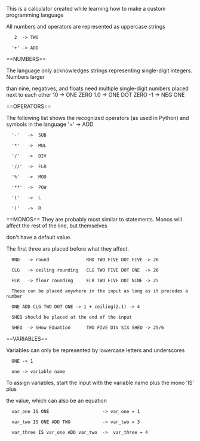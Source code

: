 This is a calculator created while learning how to make a custom programming language

All numbers and operators are represented as uppercase strings

       2  -> TWO
  
      '+' -> ADD

==NUMBERS==

The language only acknowledges strings representing single-digit integers. Numbers larger

than nine, negatives, and floats need multiple single-digit numbers placed next to each other
      10   -> ONE ZERO
      1.0  -> ONE DOT ZERO
      -1   -> NEG ONE

==OPERATORS==

The following list shows the recognized operators (as used in Python) and symbols in the language
      '+'   ->  ADD
  
      '-'   ->  SUB
  
      '*'   ->  MUL
  
      '/'   ->  DIV
  
      '//'  ->  FLR
  
      '%'   ->  MOD
  
      '**'  ->  POW
  
      '('   ->  L
  
      ')'   ->  R

==MONOS==
They are probably most similar to statements. Monos will affect the rest of the line, but themselves

don't have a default value.

The first three are placed before what they affect.
  
      RND   -> round              RND TWO FIVE DOT FIVE -> 26
  
      CLG   -> ceiling rounding   CLG TWO FIVE DOT ONE  -> 26
  
      FLR   -> floor rounding     FLR TWO FIVE DOT NINE -> 25

      These can be placed anywhere in the input as long as it precedes a number
  
      ONE ADD CLG TWO DOT ONE -> 1 + ceiling(2.1) -> 4

      SHEQ should be placed at the end of the input
  
      SHEQ  -> SHow EQuation      TWO FIVE DIV SIX SHEQ -> 25/6

==VARIABLES==

Variables can only be represented by lowercase letters and underscores
  
      ONE -> 1
  
      one -> variable name

To assign variables, start the input with the variable name plus the mono 'IS' plus

the value, which can also be an equation
  
      var_one IS ONE                    -> var_one = 1
  
      var_two IS ONE ADD TWO            -> var_two = 3
  
      var_three IS var_one ADD var_two  ->  var_three = 4
